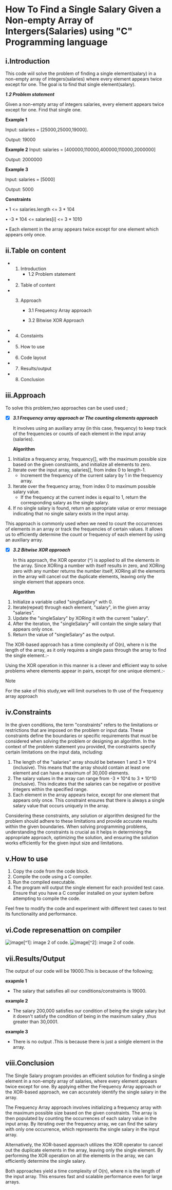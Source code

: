 # How To Find a Single Salary Given a Non-empty Array of Intergers(Salaries) using "C" Programming language

## i.Introduction
This code wiil solve the problem of finding a single element(salary) in a non-empty array of integers(salaries) where every element appears twice except for one. The goal is to find that single element(salary).<p>

***1.2 Problem statement*** <P>
Given a non-empty array of integers salaries, every element appears twice except for one. Find 
that single one.<p>

****Example 1**** <p>
Input: salaries = [25000,25000,19000].

Output: 19000

****Example 2****
Input: salaries = [400000,110000,400000,110000,2000000]

Output: 2000000

****Example 3****

Input: salaries = [5000]

Output: 5000

****Constraints****

• 1 <= salaries.length <= 3 * 104

• -3 * 104 <= salaries[i] <= 3 * 1010

• Each element in the array appears twice except for one element which appears only once.

## ii.Table on content
- 1. Introduction
     - 1.2 Problem statement
- 2. Table of content
- 3. Approach
     
     - 3.1 Frequency Array approach
     
     - 3.2 Bitwise XOR Approach
- 4. Constaints
- 5. How to use
- 6. Code layout
- 7. Results/output
- 8. Conclusion 

## iii.Approach
To solve this problem,two approaches can be used used ;

- [x] ***3.1 Frequency array approach or The counting elements approach***
      <p>  It involves using an auxiliary array (in this case, frequency) to keep track of the frequencies or counts of each element in the input array (salaries).<p>
      ****Algorithm****<p>
1. Initialize a frequency array, frequency[], with the maximum possible size based on the given constraints, and initialize all elements to zero.
2. Iterate over the input array, salaries[], from index 0 to length-1.
    - Increment the frequency of the current salary by 1 in the frequency array.
3. Iterate over the frequency array, from index 0 to maximum possible salary value.
    - If the frequency at the current index is equal to 1, return the corresponding salary as the single salary.
4. If no single salary is found, return an appropriate value or error message indicating that no single salary exists in the input array.

This approach is commonly used when we need to count the occurrences of elements in an array or track the frequencies of certain values. It allows us to efficiently determine the count or frequency of each element by using an auxiliary array.

- [x] ***3.2 Bitwise XOR approach***
      <p> In this approach, the XOR operator (^) is applied to all the elements in the array. Since XORing a number with itself results in zero, and XORing zero with any number returns the number itself, XORing all the elements in the array will cancel out the duplicate elements, leaving only the single element that appears once.<P>
****Algorithm**** <P>
1. Initialize a variable called "singleSalary" with 0.
2. Iterate(repeat) through each element, "salary", in the given array "salaries".
3. Update the "singleSalary" by XORing it with the current "salary".
4. After the iteration, the "singleSalary" will contain the single salary that appears only once.
5. Return the value of "singleSalary" as the output.

The XOR-based approach has a time complexity of O(n), where n is the length of the array, as it only requires a single pass through the array to find the single element.:-

Using the XOR operation in this manner is a clever and efficient way to solve problems where elements appear in pairs, except for one unique element.:-

> [!NOTE]
> For the sake of this study,we will limit ourselves to th use of the Frequency array approach

## iv.Constraints

In the given conditions, the term "constraints" refers to the limitations or restrictions that are imposed on the problem or input data. These constraints define the boundaries or specific requirements that must be considered when solving the problem or designing an algorithm.
In the context of the problem statement you provided, the constraints specify certain limitations on the input data, including:
1. The length of the "salaries" array should be between 1 and 3 * 10^4 (inclusive). This means that the array should contain at least one element and can have a maximum of 30,000 elements.
2. The salary values in the array can range from -3 * 10^4 to 3 * 10^10 (inclusive). This indicates that the salaries can be negative or positive integers within the specified range.
3. Each element in the array appears twice, except for one element that appears only once. This constraint ensures that there is always a single salary value that occurs uniquely in the array.<p>



Considering these constraints, any solution or algorithm designed for the problem should adhere to these limitations and provide accurate results within the given boundaries.
When solving programming problems, understanding the constraints is crucial as it helps in determining the appropriate approach, optimizing the solution, and ensuring the solution works efficiently for the given input size and limitations.

## v.How to use
1. Copy the code from the code block.
2. Compile the code using a C compiler.
3. Run the compiled executable.
4. The program will output the single element for each provided test case.
Ensure that you have a C compiler installed on your system before attempting to compile the code.

Feel free to modify the code and experiment with different test cases to test its functionality and performance.

## vi.Code represenattion on compiler

![image](https://github.com/Kfeban/Coding-Challenge/assets/151723266/3ef2feb0-ce55-4d0f-a450-6ea530a76803)[^1]: image 2 of code.
![image](https://github.com/Kfeban/Coding-Challenge/assets/151723266/17b7bdde-898b-4d18-9dd0-94bbd79b8d9a)[^2]: image 2 of code.

## vii.Results/Output
The output of our code will be 19000.This is because of the following;

****exapmle 1**** 

- The salary that satisfies all our conditions/constraints is 19000.

****example 2****

- The salary 200,000 satisfies our condition of being the single salary but it doesn't satisfy the condition of being in the maximum salary ,thus greater than 30,0001.

****example 3****

- There is no output .This is because there is just a sinlgle element  in the array.

## viii.Conclusion

The Single Salary program provides an efficient solution for finding a single element in a non-empty array of salaries, where every element appears twice except for one. By applying either the Frequency Array approach or the XOR-based approach, we can accurately identify the single salary in the array.

The Frequency Array approach involves initializing a frequency array with the maximum possible size based on the given constraints. The array is then populated by counting the occurrences of each salary value in the input array. By iterating over the frequency array, we can find the salary with only one occurrence, which represents the single salary in the input array.

Alternatively, the XOR-based approach utilizes the XOR operator to cancel out the duplicate elements in the array, leaving only the single element. By performing the XOR operation on all the elements in the array, we can efficiently determine the single salary.

Both approaches yield a time complexity of O(n), where n is the length of the input array. This ensures fast and scalable performance even for large arrays.


